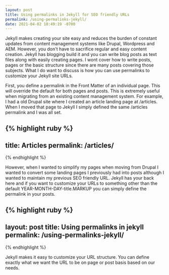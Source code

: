 ```yaml
---
layout: post
title: Using permalinks in Jekyll for SEO friendly URLs
permalink: /using-permalinks-jekyll/
date: 2021-04-02 18:49:19 -0700
---
```

<p>Jekyll makes creating your site easy and reduces the burden of constant updates from content management systems like Drupal, Wordpress and AEM. However, you don't have to sacrifice regular and easy content creation. Jekyll has blogging build it and you can write blog posts as text files along with easily creating pages. I wont cover how to write posts, pages or the basic structure since there are many posts covering those subjects. What I do want to discuss is how you can use permalinks to customize your Jekyll site URLs.</p>

<p>First, you define a permalink in the Front Matter of an individual page. This will override the default for both pages and posts. This is extremely useful when migrating from an existing content management system. For example, I had a old Drupal site where I created an article landing page at /articles. When I moved that page to Jekyll I simply defined the same /articles permalink and I was all set.</p>
  
{% highlight ruby %}
---
title: Articles
permalink: /articles/
---
{% endhighlight %}
  
<p>However, when I wanted to simplify my pages when moving from Drupal I wanted to convert some landing pages I previously had into posts although I wanted to maintain my previous SEO friendly URL. Jekyll has your back here and if you want to customize your URLs to something other than the default YEAR-MONTH-DAY-title.MARKUP you can simply define the permalink in your posts.</p>
  
{% highlight ruby %}
---
layout: post
title: Using permalinks in jekyll
permalink: /using-permalinks-jekyll/
---
{% endhighlight %}

<p>Jekyll makes it easy to customize your URL structure. You can define exactly what we want the URL to be on page or post basis based on our needs. </p>



